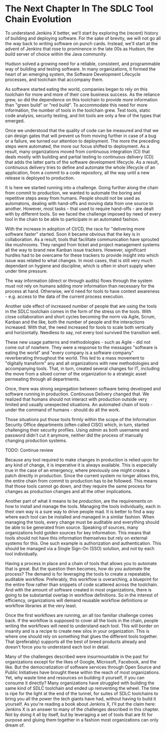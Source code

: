 # The Next Chapter In The SDLC Tool Chain Evolution

To understand Jenkins X better, we'll start by exploring the (recent) history of building and deploying software. For the sake of brevity, we will not go all the way back to writing software on punch cards. Instead, we'll start at the advent of Jenkins that rose to prominence in the late 00s as Hudson, the build server of choice within the Java community.

Hudson solved a growing need for a reliable, consistent, and programmable way of building and testing software. In many organizations, it formed the heart of an emerging system, the Software Development Lifecycle processes, and toolchain that accompany them.

As software started eating the world, companies began to rely on this toolchain for more and more of their core business success. As the reliance grew, so did the dependence on this toolchain to provide more information than "green build" or "red build". To accommodate this need for more information, the number of tools in the toolchain grew. Test tools, static code analysis, security testing, and lint tools are only a few of the types that emerged.

Once we understood that the quality of code can be measured and that we can design gates that will prevent us from moving further in case of a bug or a failure, we turned our attention to deployment. The more the preceding steps were automated, the more our focus shifted to deployment. As a result, many organizations moved from continuous integration (CI) that deals mostly with building and partial testing to continuous delivery (CD) that adds the latter parts of the software development lifecycle. As a result, continuous delivery tries to define and automate the whole lifecycle of an application, from a commit to a code repository, all the way until a new release is deployed to production. 

It is here we started running into a challenge. Going further along the chain from commit to production, we wanted to automate the boring and repetitive steps away from humans. People should not be used as automatons, dealing with hand-offs and moving data from one source to another. However, most tasks - that used to require hand-offs - are dealt with by different tools. So we faced the challenge imposed by need of every tool in the chain to be able to participate in an automated fashion.

With the increase in adoption of CI/CD, the race for "delivering more software faster" started. Soon it became obvious that the key is in collaboration. As a result, tools that facilitate communication have sprouted like mushrooms. They ranged from ticket and project management systems all the way to brand new Kanban issue trackers. However, significant hurdles had to be overcame for these trackers to provide insight into which issue was related to what changes. In most cases, that is still very much dependant on hygiene and discipline, which is often in short supply when under time pressure. 

The way information (direct or through audits) flows through the system must not rely on humans adding *more* information than necessary for the process at hand. Otherwise, we'd need for tools to have context awareness - e.g. access to the data of the current process execution.

Another side effect of increased number of people that are using the tools in the SDLC toolchain comes in the form of the stress on the tools. With close collaboration and short cycles becoming the norm via Agile, Scrum, Kanban and the like, both the number of people and the interactions increased. With that, the need increased for tools to scale both vertically and horizontally. Needless to say, not every tool survived the transition well. 

These new usage patterns and methodologies - such as Agile - did not come out of nowhere. They were a response to the messages "software is eating the world" and "every company is a software company" reverberating throughout the world. This led to a mass movement to "digitally transform" any and all organizations with new methodologies and accompanying tools. That, in turn, created several changes for IT, including the move from a siloed corner of the organization to a strategic asset permeating through all departments. 

Once, there was strong segregation between software being developed and software running in production. Continuous Delivery changed that. We realized that humans should not interact with production outside very limited and usually unexpected situations. An automated chain of tools - under the command of humans - should do all the work.

Those situations put those tools firmly within the scope of the Information Security Office departments (often called CISO) which, in turn, started challenging their security profiles. Using _admin_ as both username and password didn't cut it anymore, neither did the process of manually changing production systems.

TODO: Continue review

Because any tool required to make changes in production is relied upon for any kind of change, it is imperative it is always available. This is especially true in the case of an emergency, where previously one might create a patch directly in production. Since the current system no longer allows this, the entire chain from commit to production has to be followed. This means that those tools cannot go down, and they require the same process for changes as production changes and all the other implications. 

Another part of what it means to be _production_, are the requirements on how to install and manage the tools. Managing the tools individually, each in their own way is a sure way to drive people mad. It is better to find a way where each tool can be installed and managed in a similar fashion. When managing the tools, every change must be auditable and everything should be able to be generated from source. Speaking of sources, many organizations hold golden sources for key information. This means that tools should not have this information themselves but rely on external systems for this. One such example is authorization and authentication. This should be managed via a Single Sign-On (SSO) solution, and not by each tool individually.

Having a process in place and a chain of tools that allows you to automate that is great. But the question then becomes, how do you automate the process? The demand is for leveraging the tools to create a repeatable, auditable workflow. Preferably, this workflow is overarching, a blueprint for the entire flow rather than snippets of code scattered across the toolchain. And with the amount of software created in most organizations, there is going to be substantial overlap in workflow definitions. So in the interest of efficiency, organizations will demand reusable workflow definitions or workflow libraries at the very least.

Once the first workflows are running, an all too familiar challenge comes back. If the workflow is supposed to cover all the tools in the chain, people writing the workflows will need to understand each tool. This will border on insanity and is a recipe to create new silos in your organization. This is where one should rely on something that glues the different tools together. That (preferably) supports all the best of breed products already and doesn't force you to understand each tool in detail.

Many of the challenges described were insurmountable in the past for organizations except for the likes of Google, Microsoft, Facebook, and the like. But the democratization of software services through Open Source and Public Initiatives have brought these within the reach of most organizations. Yet, why waste time and resources on building it yourself, if you can consume it directly? Many organizations have struggled with building the same kind of SDLC toolchain and ended up reinventing the wheel. The time is ripe for the light at the end of the tunnel, for suites of SDLC toolchains to bring you all the power the tech giants have had, without having to build it yourself. As you're reading a book about Jenkins X, I'll put the claim here: Jenkins X is an answer to many of the challenges described in this chapter. Not by doing it all by itself, but by leveraging a set of tools that are fit for purpose and gluing them together in a fashion most organizations can only dream of.